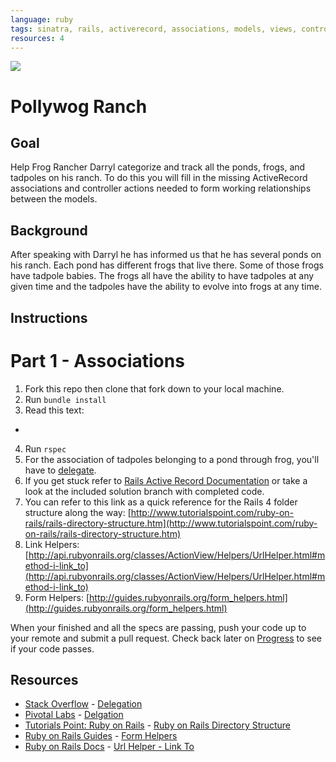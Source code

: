 ```yaml
---
language: ruby
tags: sinatra, rails, activerecord, associations, models, views, controllers
resources: 4
---
```


<img src="http://upload.wikimedia.org/wikipedia/commons/thumb/6/60/Kaulquappen_Tadpole_3.JPG/640px-Kaulquappen_Tadpole_3.JPG">

# Pollywog Ranch

## Goal

Help Frog Rancher Darryl categorize and track all the ponds, frogs, and tadpoles on his ranch. To do this you will fill in the missing ActiveRecord associations and controller actions needed to form working relationships between the models.

## Background 

After speaking with Darryl he has informed us that he has several ponds on his ranch. Each pond has different frogs that live there. Some of those frogs have tadpole babies. The frogs all have the ability to have tadpoles at any given time and the tadpoles have the ability to evolve into frogs at any time. 
## Instructions

# Part 1 - Associations

1. Fork this repo then clone that fork down to your local machine.
2. Run `bundle install`
3. Read this text:
  * 
4. Run `rspec`
5. For the association of tadpoles belonging to a pond through frog, you'll have to [delegate](http://stackoverflow.com/a/11457714).
5. If you get stuck refer to [Rails Active Record Documentation](http://guides.rubyonrails.org/active_record_basics.html) or take a look at the included solution branch with completed code.
6. You can refer to this link as a quick reference for the Rails 4 folder structure along the way: [http://www.tutorialspoint.com/ruby-on-rails/rails-directory-structure.htm](http://www.tutorialspoint.com/ruby-on-rails/rails-directory-structure.htm)
7. Link Helpers: [http://api.rubyonrails.org/classes/ActionView/Helpers/UrlHelper.html#method-i-link_to](http://api.rubyonrails.org/classes/ActionView/Helpers/UrlHelper.html#method-i-link_to)
8. Form Helpers: [http://guides.rubyonrails.org/form_helpers.html](http://guides.rubyonrails.org/form_helpers.html)


When your finished and all the specs are passing, push your code up to your remote and submit a pull request. Check back later on [Progress](progress.flatironschoo.com) to see if your code passes.

## Resources
* [Stack Overflow](http://stackoverflow.com/) - [Delegation](http://stackoverflow.com/a/11457714)
* [Pivotal Labs](http://pivotallabs.com/) - [Delgation](http://pivotallabs.com/rails-delegates-are-even-more-useful-than-i-knew/)
* [Tutorials Point: Ruby on Rails](http://www.tutorialspoint.com/ruby-on-rails/) - [Ruby on Rails Directory Structure](http://www.tutorialspoint.com/ruby-on-rails/rails-directory-structure.htm)
* [Ruby on Rails Guides](http://guides.rubyonrails.org/) - [Form Helpers](http://guides.rubyonrails.org/form_helpers.html)
* [Ruby on Rails Docs](http://api.rubyonrails.org/) - [Url Helper - Link To](http://api.rubyonrails.org/classes/ActionView/Helpers/UrlHelper.html#method-i-link_to)
